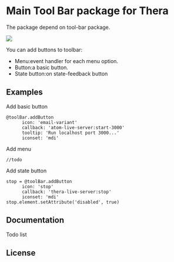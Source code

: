 # Main Tool Bar package for Thera
The package depend on  tool-bar package.

![](Main%20Tool%20Bar%20package%20for%20Thera/f9006cda71c76269a3c53adb9ea02cbe.png)

You can add buttons to toolbar:
* Menu:event handler for each menu option.
* Button:a basic button.
* State button:on state-feedback button

## Examples
Add basic button
```
@toolBar.addButton
      icon: 'email-variant'
      callback: 'atom-live-server:start-3000'
      tooltip: 'Run localhost port 3000...'
      iconset: 'mdi'
```

Add menu
```
//todo
```

Add state button
```
stop = @toolBar.addButton
      icon: 'stop'
      callback: 'thera-live-server:stop'
      iconset: 'mdi'
stop.element.setAttribute('disabled', true)
```

## Documentation
Todo list

## License
